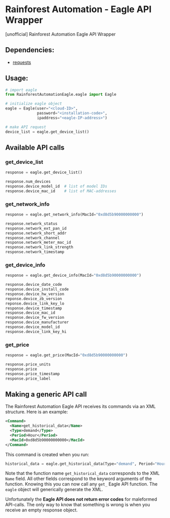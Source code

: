 # Rainforest Automation - Eagle API Wrapper
[unofficial] Rainforest Automation Eagle API Wrapper

## Dependencies:
* [requests](http://docs.python-requests.org/)

## Usage:
```py
# import eagle
from RainforestAutomationEagle.eagle import Eagle

# initialize eagle object
eagle = Eagle(user="<cloud-ID>",
              password="<installation-code>",
              ipaddress="<eagle-IP-address>")

# make API request
device_list = eagle.get_device_list()
```

## Available API calls

### get_device_list
```py
response = eagle.get_device_list()

response.num_devices
response.device_model_id  # list of model IDs
response.device_mac_id    # list of MAC-addresses
```

### get_network_info
```py
response = eagle.get_network_info(MacId="0xd8d5b90000000000")

response.network_status
response.network_ext_pan_id
response.network_short_addr
response.network_channel
response.network_meter_mac_id
response.network_link_strength
response.network_timestamp
```

### get_device_info
```py
response = eagle.get_device_info(MacId="0xd8d5b90000000000")

response.device_date_code
response.device_install_code
response.device_hw_version
reponse.device_zb_version
reponse.device_link_key_lo
response.device_timestamp
response.device_mac_id
response.device_fw_version
response.device_manufacturer
response.device_model_id
response.device_link_key_hi
```

### get_price
```py
response = eagle.get_price(MacId="0xd8d5b90000000000")

response.price_units
response.price
response.price_timestamp
response.price_label
```


## Making a generic API call

The Rainforest Automation Eagle API receives its commands via an XML structure. Here is an example:
```xml
<Command>
  <Name>get_historical_data</Name>
  <Type>demand</Type>
  <Period>Hour</Period>
  <MacId>0xd8d5b90000000000</MacId>
</Command>
```

This command is created when you run:
```py
historical_data = eagle.get_historical_data(Type="demand", Period="Hour", MacId="0xd8d5b90000000000")
```

Note that the function name `get_historical_data` corresponds to the XML `Name` field. All other fields correspond to the keyword arguments of the function. Knowing this you can now call any `get_` Eagle API function. The `eagle` object will generically generate the XML.

Unfortunately the **Eagle API does not return error codes** for maleformed API-calls. The only way to know that something is wrong is when you receive an empty response object.
